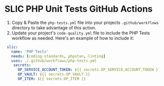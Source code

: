 # SLIC PHP Unit Tests GitHub Actions

1. Copy & Paste the `php-tests.yml` file into your projects `.github/workflows` directory to take advantage of this action.
2. Update your project's `code-quality.yml` file to include the PHP Tests workflow as needed. Here's an example of 
   how to include it:
```yaml
 slic:
   name: 'PHP Tests'
   needs: [coding-standards, phpstan, linting]
   uses: ./.github/workflows/php-tests.yml
    secrets:
      OP_SERVICE_ACCOUNT_TOKEN: ${{ secrets.OP_SERVICE_ACCOUNT_TOKEN }}
      OP_VAULT: ${{ secrets.OP_VAULT }}
      OP_ITEM: ${{ secrets.OP_ITEM }}
```
